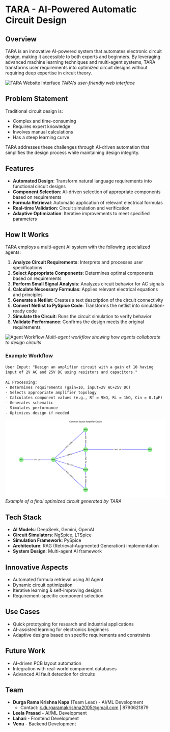 # TARA - AI-Powered Automatic Circuit Design

## Overview
TARA is an innovative AI-powered system that automates electronic circuit design, making it accessible to both experts and beginners. By leveraging advanced machine learning techniques and multi-agent systems, TARA transforms user requirements into optimized circuit designs without requiring deep expertise in circuit theory.

![TARA Website Interface](/path/to/website_interface_image.png)
*TARA's user-friendly web interface*

## Problem Statement
Traditional circuit design is:
- Complex and time-consuming
- Requires expert knowledge
- Involves manual calculations
- Has a steep learning curve

TARA addresses these challenges through AI-driven automation that simplifies the design process while maintaining design integrity.

## Features
- **Automated Design**: Transform natural language requirements into functional circuit designs
- **Component Selection**: AI-driven selection of appropriate components based on requirements
- **Formula Retrieval**: Automatic application of relevant electrical formulas
- **Real-time Validation**: Circuit simulation and verification
- **Adaptive Optimization**: Iterative improvements to meet specified parameters

## How It Works
TARA employs a multi-agent AI system with the following specialized agents:

1. **Analyze Circuit Requirements**: Interprets and processes user specifications
2. **Select Appropriate Components**: Determines optimal components based on requirements
3. **Perform Small Signal Analysis**: Analyzes circuit behavior for AC signals
4. **Calculate Necessary Formulas**: Applies relevant electrical equations and principles
5. **Generate a Netlist**: Creates a text description of the circuit connectivity
6. **Convert Netlist to PySpice Code**: Transforms the netlist into simulation-ready code
7. **Simulate the Circuit**: Runs the circuit simulation to verify behavior
8. **Validate Performance**: Confirms the design meets the original requirements

![Agent Workflow](/path/to/agent_workflow_image.png)
*Multi-agent workflow showing how agents collaborate to design circuits*

### Example Workflow
```
User Input: "Design an amplifier circuit with a gain of 10 having input of 2V AC and 25V DC using resistors and capacitors."

AI Processing: 
- Determines requirements (gain=10, input=2V AC+25V DC)
- Selects appropriate amplifier topology
- Calculates component values (e.g., Rf = 9kΩ, Ri = 1kΩ, Cin = 0.1μF)
- Generates schematic
- Simulates performance
- Optimizes design if needed
```

![Final Circuit](images/final_circuit.png)
*Example of a final optimized circuit generated by TARA*

## Tech Stack
- **AI Models**: DeepSeek, Gemini, OpenAI
- **Circuit Simulators**: NgSpice, LTSpice
- **Simulation Framework**: PySpice
- **Architecture**: RAG (Retrieval-Augmented Generation) implementation
- **System Design**: Multi-agent AI framework

## Innovative Aspects
- Automated formula retrieval using AI Agent
- Dynamic circuit optimization
- Iterative learning & self-improving designs
- Requirement-specific component selection

## Use Cases
- Quick prototyping for research and industrial applications
- AI-assisted learning for electronics beginners
- Adaptive designs based on specific requirements and constraints

## Future Work
- AI-driven PCB layout automation
- Integration with real-world component databases
- Advanced AI fault detection for circuits

## Team
- **Durga Rama Krishna Kapa** (Team Lead) - AI/ML Development
  - Contact: k.durgaramakrishna2005@gmail.com | 8790621879
- **Leela Prasad** - AI/ML Development
- **Lahari** - Frontend Development
- **Venu** - Backend Development



